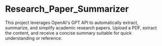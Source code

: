# Research_Paper_Summarizer
This project leverages OpenAI's GPT API to automatically extract, summarize, and simplify academic research papers. Upload a PDF, extract the content, and receive a concise summary suitable for quick understanding or reference.
